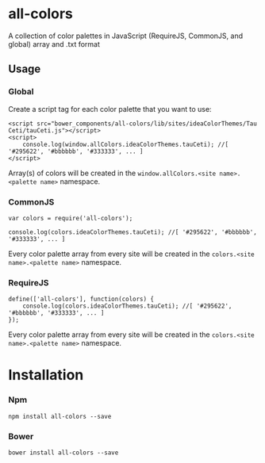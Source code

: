 # all-colors

A collection of color palettes in JavaScript (RequireJS, CommonJS, and global) array and .txt format

## Usage
### Global
Create a script tag for each color palette that you want to use:

    <script src="bower_components/all-colors/lib/sites/ideaColorThemes/Tau Ceti/tauCeti.js"></script>
    <script>
        console.log(window.allColors.ideaColorThemes.tauCeti); //[ '#295622', '#bbbbbb', '#333333', ... ]
    </script>

Array(s) of colors will be created in the `window.allColors.<site name>.<palette name>` namespace.

### CommonJS

    var colors = require('all-colors');
    
    console.log(colors.ideaColorThemes.tauCeti); //[ '#295622', '#bbbbbb', '#333333', ... ]

Every color palette array from every site will be created in the `colors.<site name>.<palette name>` namespace.

### RequireJS

    define(['all-colors'], function(colors) {
        console.log(colors.ideaColorThemes.tauCeti); //[ '#295622', '#bbbbbb', '#333333', ... ]
    });

Every color palette array from every site will be created in the `colors.<site name>.<palette name>` namespace.

# Installation
### Npm
```
npm install all-colors --save
```
### Bower
```
bower install all-colors --save
```